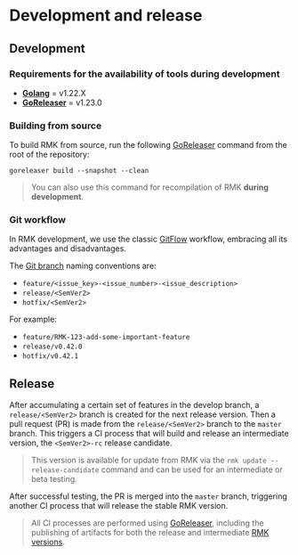 # Development and release

## Development

### Requirements for the availability of tools during development

- **[Golang](https://tip.golang.org/doc/install)** = v1.22.X
- **[GoReleaser](https://goreleaser.com/install)** = v1.23.0

### Building from source

To build RMK from source, run the following [GoReleaser](https://goreleaser.com/) command from the root of the repository:

```shell
goreleaser build --snapshot --clean
```

> You can also use this command for recompilation of RMK **during development**.

### Git workflow

In RMK development, we use the classic [GitFlow](https://www.atlassian.com/git/tutorials/comparing-workflows/gitflow-workflow) workflow, 
embracing all its advantages and disadvantages.

The [Git branch](https://git-scm.com/book/en/v2/Git-Branching-Branches-in-a-Nutshell) naming conventions are:

- `feature/<issue_key>-<issue_number>-<issue_description>`
- `release/<SemVer2>`
- `hotfix/<SemVer2>`

For example:

- `feature/RMK-123-add-some-important-feature`
- `release/v0.42.0`
- `hotfix/v0.42.1`

## Release

After accumulating a certain set of features in the develop branch, 
a `release/<SemVer2>` branch is created for the next release version. 
Then a pull request (PR) is made from the `release/<SemVer2>` branch to the `master` branch. 
This triggers a CI process that will build and release an intermediate version, 
the `<SemVer2>-rc` release candidate. 

> This version is available for update from RMK via the `rmk update --release-candidate` command
> and can be used for an intermediate or beta testing. 

After successful testing, the PR is merged into the `master` branch, 
triggering another CI process that will release the stable RMK version. 

> All CI processes are performed using [GoReleaser](https://goreleaser.com/), including the publishing of artifacts 
> for both the release and intermediate [RMK versions](https://github.com/edenlabllc/rmk/releases).
